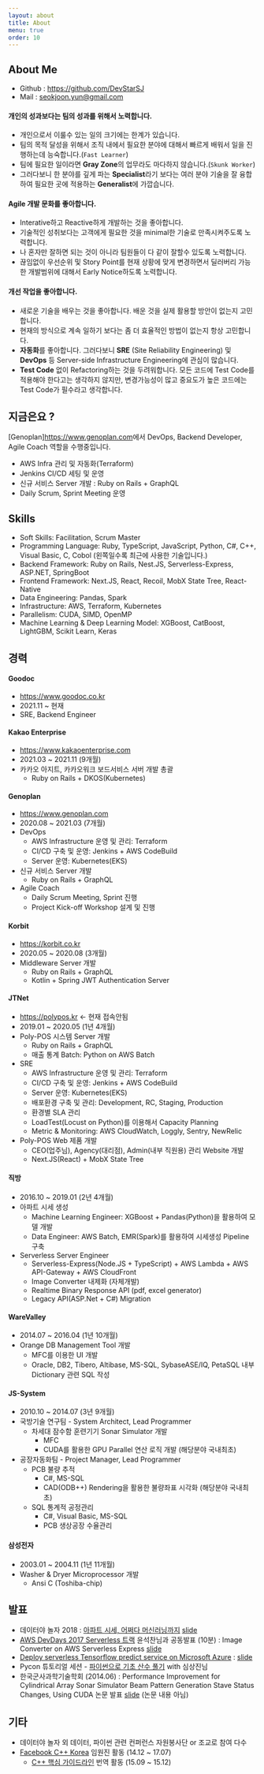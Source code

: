 ```yaml
---
layout: about
title: About
menu: true
order: 10
---
```


## About Me

- Github : <https://github.com/DevStarSJ>
- Mail : seokjoon.yun@gmail.com

#### 개인의 성과보다는 팀의 성과를 위해서 노력합니다.

- 개인으로서 이룰수 있는 일의 크기에는 한계가 있습니다.
- 팀의 목적 달성을 위해서 조직 내에서 필요한 분야에 대해서 빠르게 배워서 일을 진행하는데 능숙합니다.(`Fast Learner`)
- 팀에 필요한 일이라면 **Gray Zone**의 업무라도 마다하지 않습니다.(`Skunk Worker`)
- 그러다보니 한 분야를 깊게 파는 **Specialist**라기 보다는 여러 분야 기술을 잘 융합하여 필요한 곳에 적용하는 **Generalist**에 가깝습니다.

#### Agile 개발 문화를 좋아합니다.

- Interative하고 Reactive하게 개발하는 것을 좋아합니다.
- 기술적인 성취보다는 고객에게 필요한 것을 minimal한 기술로 만족시켜주도록 노력합니다.
- 나 혼자만 잘하면 되는 것이 아니라 팀원들이 다 같이 잘할수 있도록 노력합니다.
- 끊임없이 우선순위 및 Story Point를 현재 상황에 맞게 변경하면서 딜러버리 가능한 개발범위에 대해서 Early Notice하도록 노력합니다.

#### 개선 작업을 좋아합니다.

- 새로운 기술을 배우는 것을 좋아합니다. 배운 것을 실제 활용할 방안이 없는지 고민합니다.
- 현재의 방식으로 계속 일하기 보다는 좀 더 효율적인 방법이 없는지 항상 고민합니다.
- **자동화**를 좋아합니다. 그러다보니 **SRE** (Site Reliability Engineering) 및 **DevOps** 등 Server-side Infrastructure Engineering에 관심이 많습니다.
- **Test Code** 없이 Refactoring하는 것을 두려워합니다. 모든 코드에 Test Code를 적용해야 한다고는 생각하지 않지만, 변경가능성이 많고 중요도가 높은 코드에는 Test Code가 필수라고 생각합니다.

## 지금은요 ?

[Genoplan]<https://www.genoplan.com>에서 DevOps, Backend Developer, Agile Coach 역할을 수행중입니다.

- AWS Infra 관리 및 자동화(Terraform)
- Jenkins CI/CD 세팅 및 운영
- 신규 서비스 Server 개발 : Ruby on Rails + GraphQL
- Daily Scrum, Sprint Meeting 운영

## Skills

- Soft Skills: Facilitation, Scrum Master
- Programming Language: Ruby, TypeScript, JavaScript, Python, C#, C++, Visual Basic, C, Cobol (왼쪽일수록 최근에 사용한 기술입니다.)
- Backend Framework: Ruby on Rails, Nest.JS, Serverless-Express, ASP.NET, SpringBoot
- Frontend Framework: Next.JS, React, Recoil, MobX State Tree, React-Native
- Data Engineering: Pandas, Spark
- Infrastructure: AWS, Terraform, Kubernetes
- Parallelism: CUDA, SIMD, OpenMP
- Machine Learning & Deep Learning Model: XGBoost, CatBoost, LightGBM, Scikit Learn, Keras

## 경력

#### Goodoc

- <https://www.goodoc.co.kr>
- 2021.11 ~ 현재
- SRE, Backend Engineer

#### Kakao Enterprise

- <https://www.kakaoenterprise.com>
- 2021.03 ~ 2021.11 (9개월)
- 카카오 아지트, 카카오워크 보드서비스 서버 개발 총괄
  - Ruby on Rails + DKOS(Kubernetes)

#### Genoplan

- <https://www.genoplan.com>
- 2020.08 ~ 2021.03 (7개월)
- DevOps
  - AWS Infrastructure 운영 및 관리: Terraform
  - CI/CD 구축 및 운영: Jenkins + AWS CodeBuild
  - Server 운영: Kubernetes(EKS)
- 신규 서비스 Server 개발
  - Ruby on Rails + GraphQL
- Agile Coach
  - Daily Scrum Meeting, Sprint 진행
  - Project Kick-off Workshop 설계 및 진행

#### Korbit

- <https://korbit.co.kr>
- 2020.05 ~ 2020.08 (3개월)
- Middleware Server 개발
  - Ruby on Rails + GraphQL
  - Kotlin + Spring JWT Authentication Server

#### JTNet

- https://polypos.kr <- 현재 접속안됨
- 2019.01 ~ 2020.05 (1년 4개월)
- Poly-POS 시스템 Server 개발
  - Ruby on Rails + GraphQL
  - 매출 통계 Batch: Python on AWS Batch
- SRE
  - AWS Infrastructure 운영 및 관리: Terraform
  - CI/CD 구축 및 운영: Jenkins + AWS CodeBuild
  - Server 운영: Kubernetes(EKS)
  - 배포환경 구축 및 관리: Development, RC, Staging, Production
  - 환경별 SLA 관리
  - LoadTest(Locust on Python)를 이용해서 Capacity Planning
  - Metric & Monitoring: AWS CloudWatch, Loggly, Sentry, NewRelic
- Poly-POS Web 제품 개발
  - CEO(업주님), Agency(대리점), Admin(내부 직원용) 관리 Website 개발
  - Next.JS(React) + MobX State Tree

#### 직방

- 2016.10 ~ 2019.01 (2년 4개월)
- 아파트 시세 생성
  - Machine Learning Engineer: XGBoost + Pandas(Python)을 활용하여 모델 개발
  - Data Engineer: AWS Batch, EMR(Spark)를 활용하여 시세생성 Pipeline 구축
- Serverless Server Engineer
  - Serverless-Express(Node.JS + TypeScript) + AWS Lambda + AWS API-Gateway + AWS CloudFront
  - Image Converter 내제화 (자체개발)
  - Realtime Binary Response API (pdf, excel generator)
  - Legacy API(ASP.Net + C#) Migration

#### WareValley

- 2014.07 ~ 2016.04 (1년 10개월)
- Orange DB Management Tool 개발
  - MFC를 이용한 UI 개발
  - Oracle, DB2, Tibero, Altibase, MS-SQL, SybaseASE/IQ, PetaSQL 내부 Dictionary 관련 SQL 작성

#### JS-System

- 2010.10 ~ 2014.07 (3년 9개월)
- 국방기술 연구팀 - System Architect, Lead Programmer
  - 차세대 잠수함 훈련기기 Sonar Simulator 개발
    - MFC
    - CUDA를 활용한 GPU Parallel 연산 로직 개발 (해당분야 국내최초)
- 공장자동화팀 - Project Manager, Lead Programmer
  - PCB 불량 추적
    - C#, MS-SQL
    - CAD(ODB++) Rendering을 활용한 불량좌표 시각화 (해당분야 국내최초)
  - SQL 통계적 공정관리
    - C#, Visual Basic, MS-SQL
    - PCB 생상공장 수율관리

#### 삼성전자

- 2003.01 ~ 2004.11 (1년 11개월)
- Washer & Dryer Microprocessor 개발
  - Ansi C (Toshiba-chip)

## 발표

- 데이터야 놀자 2018 : [아파트 시세, 어쩌다 머신러닝까지](https://datayanolja.github.io/speakers/seokjoonyun.html) [slide](https://www.slideshare.net/seokjoonyun9/ss-119941642)
- [AWS DevDays 2017 Serverless 트랙](https://aws.amazon.com/ko/events/devday-seoul/serverless_IoT/#serverless) 윤석찬님과 공동발표 (10분) : Image Converter on AWS Serverless Express [slide](https://www.slideshare.net/seokjoonyun9/aws-dev-day-seoul-2017-buliding-serverless-web-app-image-converter)
- [Deploy serverless Tensorflow predict service on Microsoft Azure](https://onoffmix.com/event/110570) : [slide](https://devstarsj.github.io/cloud/2017/07/27/AzureFunction.TensorflowPredict)
- Pycon 튜토리얼 세션 - [파이썬으로 기초 산수 풀기](https://www.pycon.kr/2016apac/program/tutorial/7) with 심상진님
- 한국군사과학기술학회 (2014.06) : Performance Improvement for Cylindrical Array Sonar Simulator Beam Pattern Generation Stave Status Changes, Using CUDA 논문 발표
  [slide](https://www.slideshare.net/seokjoonyun9/cuda-33834381) (논문 내용 아님)

## 기타

- 데이터야 놀자 외 데이터, 파이썬 관련 컨퍼런스 자원봉사단 or 조교로 참여 다수
- [Facebook C++ Korea](https://www.facebook.com/groups/cppkorea) 임원진 활동 (14.12 ~ 17.07)
  - [C++ 핵심 가이드라인](https://github.com/CppKorea/CppCoreGuidelines) 번역 활동 (15.09 ~ 15.12)

